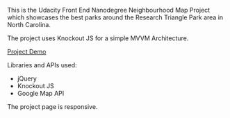 This is the Udacity Front End Nanodegree Neighbourhood Map Project which showcases the best parks around the Research Triangle Park area in North Carolina.


The project uses Knockout JS for a simple MVVM Architecture.

[Project Demo](https://chandana-k.github.io/fend-neighbourhood-map-project/)

Libraries and APIs used:
- jQuery
- Knockout JS
- Google Map API

The project page is responsive.